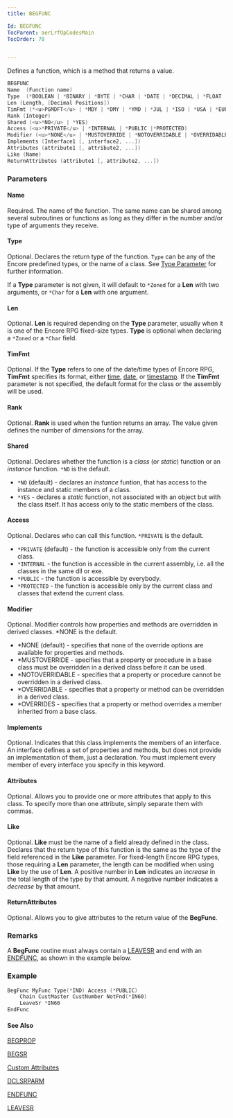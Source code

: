 ```yaml
---
title: BEGFUNC

Id: BEGFUNC
TocParent: aerLrfOpCodesMain
TocOrder: 70


---
```


Defines a function, which is a method that returns a value.

```c
BEGFUNC 
Name  (Function name) 
Type  (*BOOLEAN | *BINARY | *BYTE | *CHAR | *DATE | *DECIMAL | *FLOAT | *FLOAT4 | *FLOAT8 | *IND | *INTEGER | *INTEGER2 | *INTEGER4 | *INTEGER8 | *OBJECT | *PACKED | *STRING | *TIME | *TIMESTAMP | *ZONED | name | Library.Object) 
Len (Length, [Decimal Positions]) 
TimFmt (*<u>PGMDFT</u> | *MDY | *DMY | *YMD | *JUL | *ISO | *USA | *EUR | *JIS | *HMS)
Rank (Integer)
Shared (<u>*NO</u> | *YES) 
Access (<u>*PRIVATE</u> | *INTERNAL | *PUBLIC |*PROTECTED) 
Modifier (<u>*NONE</u> | *MUSTOVERRIDE | *NOTOVERRIDABLE | *OVERRIDABLE | *OVERRIDES) 
Implements (Interface1 [, interface2, ...]) 
Attributes (attribute1 [, attribute2, ...])
Like (Name)
ReturnAttributes (attribute1 [, attribute2, ...])
```

### Parameters

#### Name

Required. The name of the function. The same name can be shared among several subroutines or functions as long as they differ in the number and/or type of arguments they receive.

#### Type

Optional. Declares the return type of the function. `Type` can be any of the Encore predefined types, or the name of a class. See [Type Parameter](Type_Parameter.html) for further information.

If a **Type** parameter is not given, it will default to `*Zoned` for a **Len** with two arguments, or `*Char` for a **Len** with one argument.

#### Len

Optional. **Len** is required depending on the **Type** parameter, usually when it is one of the Encore RPG fixed-size types. **Type** is optional when declaring a `*Zoned` or a `*Char` field.

#### TimFmt

Optional. If the **Type** refers to one of the date/time types of Encore RPG, **TimFmt** specifies its format, either [time](Time_Formats.html), [date](Date_Formats.html), or [timestamp](Timestamp_Data_Type.html). If the **TimFmt** parameter is not specified, the default format for the class or the assembly will be used.

#### Rank

Optional. **Rank** is used when the funtion returns an array. The value given defines the number of dimensions for the array.

#### Shared

Optional. Declares whether the function is a *class* (or *static*) function or an *instance* function. `*NO` is the default.

- `*NO` (default) - declares an *instance* funtion, that has access to the instance and static members of a class.
- `*YES` - declares a *static* function, not associated with an object but with the class itself. It has access only to the static members of the class.

#### Access

Optional. Declares who can call this function. `*PRIVATE` is the default.

- `*PRIVATE` (default) - the function is accessible only from the current class.
- `*INTERNAL` - the function is accessible in the current assembly, i.e. all the classes in the same dll or exe.
- `*PUBLIC` - the function is accessible by everybody.
- `*PROTECTED` - the function is accessible only by the current class and classes that extend the current class.

#### Modifier

Optional. Modifier controls how properties and methods are overridden in derived classes. *NONE is the default.

- *NONE (default) - specifies that none of the override options are available for properties and methods.
- *MUSTOVERRIDE - specifies that a property or procedure in a base class must be overridden in a derived class before it can be used.
- *NOTOVERRIDABLE - specifies that a property or procedure cannot be overridden in a derived class.
- *OVERRIDABLE - specifies that a property or method can be overridden in a derived class.
- *OVERRIDES - specifies that a property or method overrides a member inherited from a base class.

#### Implements

Optional. Indicates that this class implements the members of an interface. An interface defines a set of properties and methods, but does not provide an implementation of them, just a declaration. You must implement every member of every interface you specify in this keyword.

#### Attributes

Optional. Allows you to provide one or more attributes that apply to this class. To specify more than one attribute, simply separate them with commas.

#### Like

Optional. **Like** must be the name of a field already defined in the class. Declares that the return type of this function is the same as the type of the field referenced in the **Like** parameter. For fixed-length Encore RPG types, those requiring a **Len** parameter, the length can be modified when using **Like** by the use of **Len**. A positive number in **Len** indicates an *increase* in the total length of the type by that amount. A negative number indicates a *decrease* by that amount.

#### ReturnAttributes

Optional. Allows you to give attributes to the return value of the **BegFunc**.

### Remarks

A **BegFunc** routine must always contain a [LEAVESR](LEAVESR.html) and end with an [ENDFUNC](ENDFUNC.html), as shown in the example below.

### Example

```c
BegFunc MyFunc Type(*IND) Access (*PUBLIC)
    Chain CustMaster CustNumber NotFnd(*IN60)
    LeaveSr *IN60
EndFunc
```

#### See Also

[BEGPROP](BEGPROP.html)

[BEGSR](BEGSR.html)

[Custom Attributes](ecrConCustomAttributes.html)

[DCLSRPARM](DCLSRPARM.html)

[ENDFUNC](ENDFUNC.html)

[LEAVESR](LEAVESR.html)
